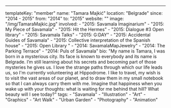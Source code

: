 ---
  templateKey: "member"
  name: "Tamara Majkić"
  location: "Belgrade"
  since: "2014 - 2015"
  from: "2014"
  to: "2015"
  website: ""
  image: "/img/TamaraMajkic.jpg"
  involved: 
    - "2015: Savamala Imaginarium"
    - "2015: My Piece of Savamala"
    - "2015: Hit the Hermes"
    - "2015: Dialogue #3 Open library"
    - "2015: Savamala Talks"
    - "2015: G:DAY"
    - "2015: Accidental Guides of Savamala"
    - "2015: Collective interpretation of the Spanish house"
    - "2015: Open Library "
    - "2014: SavamalaMapJewelry"
    - "2014: The Parking Terrace"
    - "2014: Puls of Savamala"
  bio: "My name is Tamara, I was born in a mysterious city. Its face is known to everybody and its name is Belgrade. I’m still learning about his secrets and becoming part of those mysteries he gives us. I love the strange paths through which our life leads us, so I'm currently volunteering at Hippodrome. I like to travel, my wish is to visit the vast areas of our planet, and to draw them in my small notebook so that I can always carry them with me. Imagine that happiness when you wake up with your thoughts: what is waiting for me behind that hill? What beauty will I see today?"
  tags: 
    - "Savamala"
    - "Illustration"
    - "Art"
    - "Graphics"
    - "Art Walk"
    - "Urban Garden"
    - "Photography"
    - "Animation"
